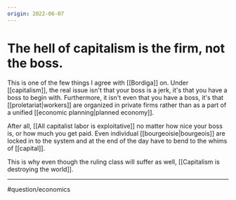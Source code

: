 ```yaml
---
origin: 2022-06-07
---
```

# The hell of capitalism is the firm, not the boss. 
This is one of the few things I agree with [[Bordiga]] on. Under [[capitalism]], the real issue isn't that your boss is a jerk, it's that you have a boss to begin with. Furthermore, it isn't even that you have a boss, it's that [[proletariat|workers]] are organized in private firms rather than as a part of a unified [[economic planning|planned economy]]. 

After all, [[All capitalist labor is exploitative]] no matter how nice your boss is, or how much you get paid. Even individual [[bourgeoisie|bourgeois]] are locked in to the system and at the end of the day have to bend to the whims of [[capital]]. 

This is why even though the ruling class will suffer as well, [[Capitalism is destroying the world]]. 

---
#question/economics 